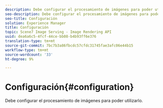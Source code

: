 ```yaml
---
description: Debe configurar el procesamiento de imágenes para poder utilizarlo.
seo-description: Debe configurar el procesamiento de imágenes para poder utilizarlo.
seo-title: Configuración
solution: Experience Manager
title: Configuración
topic: Scene7 Image Serving - Image Rendering API
uuid: dea6a6c5-4fcf-44ce-bb08-b4b93ff6e376
translation-type: tm+mt
source-git-commit: 7bc7b3a86fbcdc57cfdc31745fae3afc06e44b15
workflow-type: tm+mt
source-wordcount: '33'
ht-degree: 9%

---
```



# Configuración{#configuration}

Debe configurar el procesamiento de imágenes para poder utilizarlo.

